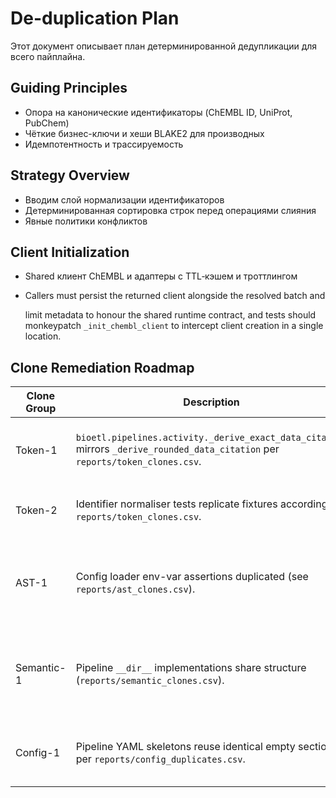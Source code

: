 # De-duplication Plan

Этот документ описывает план детерминированной дедупликации для всего пайплайна.

## Guiding Principles

- Опора на канонические идентификаторы (ChEMBL ID, UniProt, PubChem)
- Чёткие бизнес-ключи и хеши BLAKE2 для производных
- Идемпотентность и трассируемость

## Strategy Overview

- Вводим слой нормализации идентификаторов
- Детерминированная сортировка строк перед операциями слияния
- Явные политики конфликтов

## Client Initialization

- Shared клиент ChEMBL и адаптеры с TTL‑кэшем и троттлингом
- Callers must persist the returned client alongside the resolved batch and

  limit metadata to honour the shared runtime contract, and tests should
  monkeypatch `_init_chembl_client` to intercept client creation in a single
  location.

## Clone Remediation Roadmap

| Clone Group | Description | Planned Action | Risks | Checks | Artifacts |
| --- | --- | --- | --- | --- | --- |
| Token-1 | `bioetl.pipelines.activity._derive_exact_data_citation` mirrors `_derive_rounded_data_citation` per `reports/token_clones.csv`. | Fold both helpers into a parameterised citation formatter to remove duplicated token sequences while preserving branch coverage. | Formatting regressions for edge rounding rules. | Extend `tests/unit/pipelines/test_activity_pipeline.py` to cover both citation paths and rerun `pytest`. | `reports/token_clones.csv`, `artifacts/module_map.json` |
| Token-2 | Identifier normaliser tests replicate fixtures according to `reports/token_clones.csv`. | Consolidate repetitive test cases into parametrised pytest fixtures to centralise canonical identifier expectations. | Reduced readability if parametrisation hides intent. | Validate with `pytest -k normalizer` and snapshot the updated expectation tables. | `reports/token_clones.csv`, `reports/semantic_clones.csv` |
| AST-1 | Config loader env-var assertions duplicated (see `reports/ast_clones.csv`). | Extract shared assertion helper for environment validation within `tests/unit/test_config_loader.py`. | Helper may mask subtly different semantics between API key and header checks. | Add regression tests that simulate missing env vars for both call sites. | `reports/ast_clones.csv`, `artifacts/import_graph.mmd` |
| Semantic-1 | Pipeline `__dir__` implementations share structure (`reports/semantic_clones.csv`). | Replace bespoke `__dir__` overrides with shared mixin that injects deterministic ordering. | Downstream tooling might rely on module-local overrides; ensure mixin export path is stable. | Run `pytest -k pipelines` and confirm lint (`ruff`) stays clean. | `reports/semantic_clones.csv`, `artifacts/module_map.json` |
| Config-1 | Pipeline YAML skeletons reuse identical empty sections per `reports/config_duplicates.csv`. | Extract shared include for blank pipeline sections or document intentional duplication to avoid drift. | YAML anchors/includes must respect existing `!include` semantics. | Render configs via existing loader smoke tests to ensure includes resolve. | `reports/config_duplicates.csv`, `artifacts/module_map.json` |
